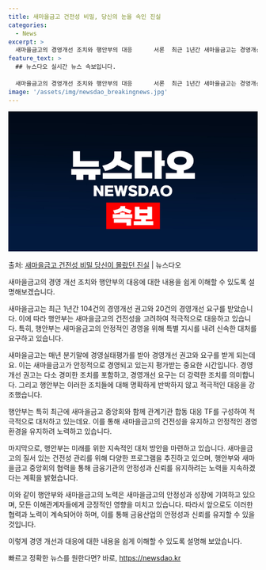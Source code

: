 ```yaml
---
title: 새마을금고 건전성 비밀, 당신의 눈을 속인 진실
categories:
  - News
excerpt: >
  새마을금고의 경영개선 조치와 행안부의 대응      서론  최근 1년간 새마을금고는 경영개선 권고 104건과…
feature_text: >
  ## 뉴스다오 실시간 뉴스 속보입니다.

  새마을금고의 경영개선 조치와 행안부의 대응      서론  최근 1년간 새마을금고는 경영개선 권고 104건과…
image: '/assets/img/newsdao_breakingnews.jpg'
---
```


![뉴스다오 속보](/assets/img/newsdao_breakingnews.jpg)

<p>출처: <a href="https://newsdao.kr/4205" rel="dofollow">새마을금고 건전성 비밀 당신이 몰랐던 진실</a> | 뉴스다오</p>

새마을금고의 경영 개선 조치와 행안부의 대응에 대한 내용을 쉽게 이해할 수 있도록 설명해보겠습니다.

새마을금고는 최근 1년간 104건의 경영개선 권고와 20건의 경영개선 요구를 받았습니다. 이에 따라 행안부는 새마을금고의 건전성을 고려하여 적극적으로 대응하고 있습니다. 특히, 행안부는 새마을금고의 안정적인 경영을 위해 특별 지시를 내려 신속한 대처를 요구하고 있습니다.

새마을금고는 매년 분기말에 경영실태평가를 받아 경영개선 권고와 요구를 받게 되는데요. 이는 새마을금고가 안정적으로 경영되고 있는지 평가받는 중요한 시간입니다. 경영개선 권고는 다소 경미한 조치를 포함하고, 경영개선 요구는 더 강력한 조치를 의미합니다. 그리고 행안부는 이러한 조치들에 대해 명확하게 반박하지 않고 적극적인 대응을 강조했습니다.

행안부는 특히 최근에 새마을금고 중앙회와 함께 관계기관 합동 대응 TF를 구성하여 적극적으로 대처하고 있는데요. 이를 통해 새마을금고의 건전성을 유지하고 안정적인 경영환경을 유지하려 노력하고 있습니다.

마지막으로, 행안부는 미래를 위한 지속적인 대처 방안을 마련하고 있습니다. 새마을금고의 질서 있는 건전성 관리를 위해 다양한 프로그램을 추진하고 있으며, 행안부와 새마을금고 중앙회의 협력을 통해 금융기관의 안정성과 신뢰를 유지하려는 노력을 지속하겠다는 계획을 밝혔습니다.

이와 같이 행안부와 새마을금고의 노력은 새마을금고의 안정성과 성장에 기여하고 있으며, 모든 이해관계자들에게 긍정적인 영향을 미치고 있습니다. 따라서 앞으로도 이러한 협력과 노력이 계속되어야 하며, 이를 통해 금융산업의 안정성과 신뢰를 유지할 수 있을 것입니다.

이렇게 경영 개선과 대응에 대한 내용을 쉽게 이해할 수 있도록 설명해 보았습니다. 

빠르고 정확한 뉴스를 원한다면? 바로, <a href="https://newsdao.kr" rel="dofollow">https://newsdao.kr</a>


